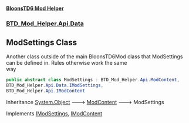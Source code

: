 #### [BloonsTD6 Mod Helper](README.md 'README')
### [BTD_Mod_Helper.Api.Data](README.md#BTD_Mod_Helper.Api.Data 'BTD_Mod_Helper.Api.Data')

## ModSettings Class

Another class outside of the main BloonsTD6Mod class that ModSettings can be defined in. Rules otherwise work the same  
way

```csharp
public abstract class ModSettings : BTD_Mod_Helper.Api.ModContent,
BTD_Mod_Helper.Api.Data.IModSettings,
BTD_Mod_Helper.Api.IModContent
```

Inheritance [System.Object](https://docs.microsoft.com/en-us/dotnet/api/System.Object 'System.Object') &#129106; [ModContent](BTD_Mod_Helper.Api.ModContent.md 'BTD_Mod_Helper.Api.ModContent') &#129106; ModSettings

Implements [IModSettings](BTD_Mod_Helper.Api.Data.IModSettings.md 'BTD_Mod_Helper.Api.Data.IModSettings'), [IModContent](BTD_Mod_Helper.Api.IModContent.md 'BTD_Mod_Helper.Api.IModContent')